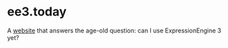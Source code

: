 # ee3.today

A [website](https://ee3.today) that answers the age-old question: can I use
ExpressionEngine 3 yet?

